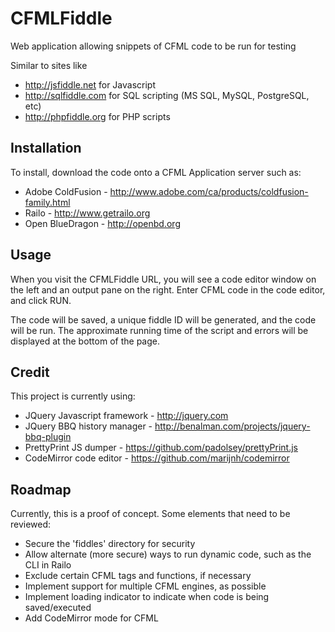 CFMLFiddle
==========

Web application allowing snippets of CFML code to be run for testing

Similar to sites like
- http://jsfiddle.net for Javascript
- http://sqlfiddle.com for SQL scripting (MS SQL, MySQL, PostgreSQL, etc)
- http://phpfiddle.org for PHP scripts

Installation
------------

To install, download the code onto a CFML Application server such as:
- Adobe ColdFusion - http://www.adobe.com/ca/products/coldfusion-family.html
- Railo - http://www.getrailo.org
- Open BlueDragon - http://openbd.org

Usage
-----

When you visit the CFMLFiddle URL, you will see a code editor window on the left and an output pane on the right.
Enter CFML code in the code editor, and click RUN.

The code will be saved, a unique fiddle ID will be generated, and the code will be run.
The approximate running time of the script and errors will be displayed at the bottom of the page.

Credit
------

This project is currently using:
- JQuery Javascript framework - http://jquery.com
- JQuery BBQ history manager - http://benalman.com/projects/jquery-bbq-plugin
- PrettyPrint JS dumper - https://github.com/padolsey/prettyPrint.js
- CodeMirror code editor - https://github.com/marijnh/codemirror

Roadmap
-------

Currently, this is a proof of concept.
Some elements that need to be reviewed:

- Secure the 'fiddles' directory for security
- Allow alternate (more secure) ways to run dynamic code, such as the CLI in Railo
- Exclude certain CFML tags and functions, if necessary
- Implement support for multiple CFML engines, as possible
- Implement loading indicator to indicate when code is being saved/executed
- Add CodeMirror mode for CFML


